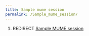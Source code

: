 ```yaml
---
title: Sample mume session
permalink: /Sample_mume_session/
---
```


1.  REDIRECT [Sample MUME session](Sample_MUME_session "wikilink")
